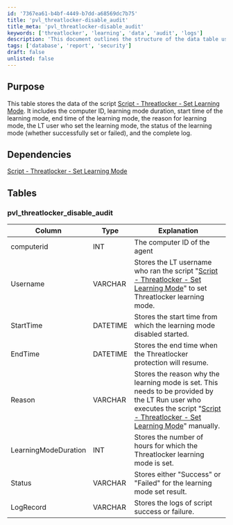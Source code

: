 ```yaml
---
id: '7367ea61-b4bf-4449-b7dd-a68569dc7b75'
title: 'pvl_threatlocker-disable_audit'
title_meta: 'pvl_threatlocker-disable_audit'
keywords: ['threatlocker', 'learning', 'data', 'audit', 'logs']
description: 'This document outlines the structure of the data table used for the Threatlocker Set Learning Mode script, detailing the key fields such as computer ID, learning mode duration, timestamps, user information, and status logs.'
tags: ['database', 'report', 'security']
draft: false
unlisted: false
---
```


## Purpose

This table stores the data of the script [Script - Threatlocker - Set Learning Mode](<../scripts/Threatlocker - Set Learning Mode.md>). It includes the computer ID, learning mode duration, start time of the learning mode, end time of the learning mode, the reason for learning mode, the LT user who set the learning mode, the status of the learning mode (whether successfully set or failed), and the complete log.

## Dependencies

[Script - Threatlocker - Set Learning Mode](<../scripts/Threatlocker - Set Learning Mode.md>)

## Tables

### pvl_threatlocker_disable_audit

| Column                | Type     | Explanation                                                                                                         |
|-----------------------|----------|---------------------------------------------------------------------------------------------------------------------|
| computerid            | INT      | The computer ID of the agent                                                                                        |
| Username              | VARCHAR  | Stores the LT username who ran the script "[Script - Threatlocker - Set Learning Mode](<../scripts/Threatlocker - Set Learning Mode.md>)" to set Threatlocker learning mode. |
| StartTime             | DATETIME | Stores the start time from which the learning mode disabled started.                                              |
| EndTime               | DATETIME | Stores the end time when the Threatlocker protection will resume.                                                 |
| Reason                | VARCHAR  | Stores the reason why the learning mode is set. This needs to be provided by the LT Run user who executes the script "[Script - Threatlocker - Set Learning Mode](<../scripts/Threatlocker - Set Learning Mode.md>)" manually. |
| LearningModeDuration   | INT      | Stores the number of hours for which the Threatlocker learning mode is set.                                       |
| Status                | VARCHAR  | Stores either "Success" or "Failed" for the learning mode set result.                                            |
| LogRecord             | VARCHAR  | Stores the logs of script success or failure.                                                                      |



